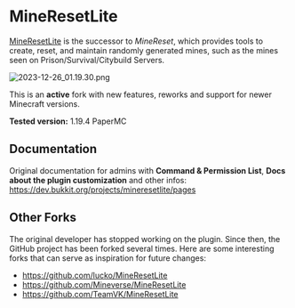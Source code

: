 # MineResetLite

[MineResetLite](https://dev.bukkit.org/projects/mineresetlite) is the successor to _MineReset_, which provides tools 
to create, reset, and maintain randomly generated mines, such as the mines seen on Prison/Survival/Citybuild Servers.

![2023-12-26_01.19.30.png](..%2F..%2FAppData%2FRoaming%2F.minecraft%2Fscreenshots%2F2023-12-26_01.19.30.png)

This is an **active** fork with new features, reworks and support for newer Minecraft versions.

**Tested version:** 1.19.4 PaperMC

## Documentation
Original documentation for admins with **Command & Permission List**, **Docs about the plugin customization** and other 
infos:
https://dev.bukkit.org/projects/mineresetlite/pages

## Other Forks
The original developer has stopped working on the plugin. Since then, the GitHub project has been forked several 
times. Here are some interesting forks that can serve as inspiration for future changes:

- https://github.com/lucko/MineResetLite
- https://github.com/Mineverse/MineResetLite
- https://github.com/TeamVK/MineResetLite